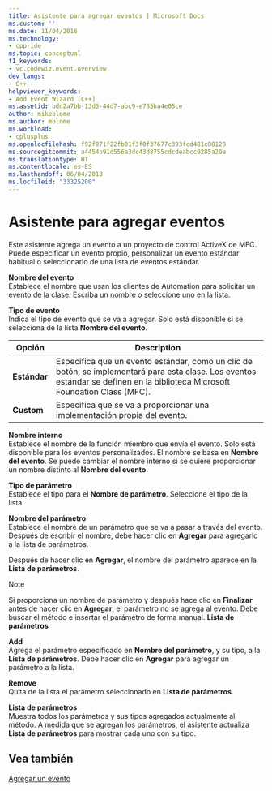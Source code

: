 ```yaml
---
title: Asistente para agregar eventos | Microsoft Docs
ms.custom: ''
ms.date: 11/04/2016
ms.technology:
- cpp-ide
ms.topic: conceptual
f1_keywords:
- vc.codewiz.event.overview
dev_langs:
- C++
helpviewer_keywords:
- Add Event Wizard [C++]
ms.assetid: bdd2a7bb-13d5-44d7-abc9-e785ba4e05ce
author: mikeblome
ms.author: mblome
ms.workload:
- cplusplus
ms.openlocfilehash: f92f871f22fb01f3f0f37677c393fcd481c08120
ms.sourcegitcommit: a4454b91d556a3dc43d8755cdcdeabcc9285a20e
ms.translationtype: HT
ms.contentlocale: es-ES
ms.lasthandoff: 06/04/2018
ms.locfileid: "33325200"
---
```

# <a name="add-event-wizard"></a>Asistente para agregar eventos
Este asistente agrega un evento a un proyecto de control ActiveX de MFC. Puede especificar un evento propio, personalizar un evento estándar habitual o seleccionarlo de una lista de eventos estándar.  
  
 **Nombre del evento**  
 Establece el nombre que usan los clientes de Automation para solicitar un evento de la clase. Escriba un nombre o seleccione uno en la lista.  
  
 **Tipo de evento**  
 Indica el tipo de evento que se va a agregar. Solo está disponible si se selecciona de la lista **Nombre del evento**.  
  
|Opción|Description|  
|------------|-----------------|  
|**Estándar**|Especifica que un evento estándar, como un clic de botón, se implementará para esta clase. Los eventos estándar se definen en la biblioteca Microsoft Foundation Class (MFC).|  
|**Custom**|Especifica que se va a proporcionar una implementación propia del evento.|  
  
 **Nombre interno**  
 Establece el nombre de la función miembro que envía el evento. Solo está disponible para los eventos personalizados. El nombre se basa en **Nombre del evento**. Se puede cambiar el nombre interno si se quiere proporcionar un nombre distinto al **Nombre del evento**.  
  
 **Tipo de parámetro**  
 Establece el tipo para el **Nombre de parámetro**. Seleccione el tipo de la lista.  
  
 **Nombre del parámetro**  
 Establece el nombre de un parámetro que se va a pasar a través del evento. Después de escribir el nombre, debe hacer clic en **Agregar** para agregarlo a la lista de parámetros.  
  
 Después de hacer clic en **Agregar**, el nombre del parámetro aparece en la **Lista de parámetros**.  
  
> [!NOTE]
>  Si proporciona un nombre de parámetro y después hace clic en **Finalizar** antes de hacer clic en **Agregar**, el parámetro no se agrega al evento. Debe buscar el método e insertar el parámetro de forma manual. **Lista de parámetros**  
  
 **Add**  
 Agrega el parámetro especificado en **Nombre del parámetro**, y su tipo, a la **Lista de parámetros**. Debe hacer clic en **Agregar** para agregar un parámetro a la lista.  
  
 **Remove**  
 Quita de la lista el parámetro seleccionado en **Lista de parámetros**.  
  
 **Lista de parámetros**  
 Muestra todos los parámetros y sus tipos agregados actualmente al método. A medida que se agregan los parámetros, el asistente actualiza **Lista de parámetros** para mostrar cada uno con su tipo.  
  
## <a name="see-also"></a>Vea también  
 [Agregar un evento](../ide/adding-an-event-visual-cpp.md)